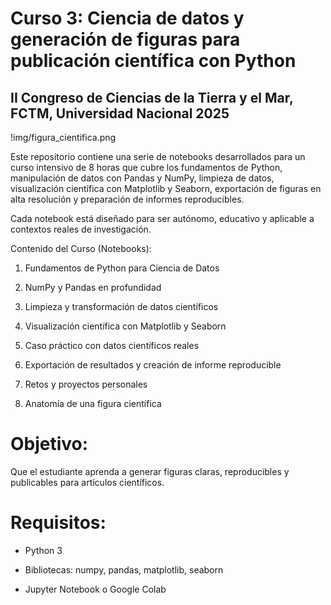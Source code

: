 # Curso 3: Ciencia de datos y generación de figuras para publicación científica con Python
## II Congreso de Ciencias de la Tierra y el Mar, FCTM, Universidad Nacional 2025

!img/figura_cientifica.png

Este repositorio contiene una serie de notebooks desarrollados para un curso intensivo de 8 horas que cubre los fundamentos de Python, manipulación de datos con Pandas y NumPy, limpieza de datos, visualización científica con Matplotlib y Seaborn, exportación de figuras en alta resolución y preparación de informes reproducibles.

Cada notebook está diseñado para ser autónomo, educativo y aplicable a contextos reales de investigación.

Contenido del Curso (Notebooks):

1. Fundamentos de Python para Ciencia de Datos

2. NumPy y Pandas en profundidad

3. Limpieza y transformación de datos científicos

4. Visualización científica con Matplotlib y Seaborn

5. Caso práctico con datos científicos reales

6. Exportación de resultados y creación de informe reproducible

7. Retos y proyectos personales

8. Anatomía de una figura científica

# Objetivo:
Que el estudiante aprenda a generar figuras claras, reproducibles y publicables para artículos científicos.

# Requisitos:

* Python 3

* Bibliotecas: numpy, pandas, matplotlib, seaborn

* Jupyter Notebook o Google Colab


